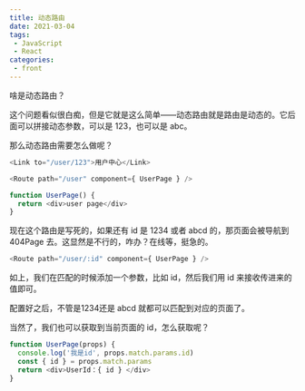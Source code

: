 ```yaml
---
title: 动态路由
date: 2021-03-04
tags:
 - JavaScript
 - React
categories:
 - front
---
```

啥是动态路由？

这个问题看似很白痴，但是它就是这么简单——动态路由就是路由是动态的。它后面可以拼接动态参数，可以是 123，也可以是 abc。

那么动态路由需要怎么做呢？

```js
<Link to="/user/123">用户中心</Link>

<Route path="/user" component={ UserPage } />

function UserPage() {
  return <div>user page</div>
}
```
现在这个路由是写死的，如果还有 id 是 1234 或者 abcd 的，那页面会被导航到 404Page 去。这显然是不行的，咋办？在线等，挺急的。

```js
<Route path="/user/:id" component={ UserPage } />
```

如上，我们在匹配的时候添加一个参数，比如 id，然后我们用 id 来接收传进来的值即可。

配置好之后，不管是1234还是 abcd 就都可以匹配到对应的页面了。

当然了，我们也可以获取到当前页面的 id，怎么获取呢？

```js
function UserPage(props) {
  console.log('我是id', props.match.params.id)
  const { id } = props.match.params
  return <div>UserId：{ id } </div>
}
```
